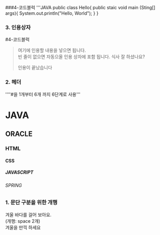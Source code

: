 ###4-코드블럭 
'''JAVA
public class Hello{
  public staic void main (Sting[] args){
    System.out.println("Hello, World"); 
  }
}


### 3. 인용상자
#4-코드블럭  
>여기에 인용할 내용을 넣으면 됩니다.  
>빈 줄이 없으면 자동으올 인용 상자에 포함 됩니다.
>식사 잘 하셨나요?
>
>인용이 끝났습니다



### 2. 헤더
''''#을 1개부터 6개 까지 6단계로 사용'''
# JAVA
## ORACLE
### HTML
#### CSS
##### JAVASCRIPT
###### SPRING

### 1. 문단 구분을 위한 개행
겨울 바다를 걸어 보아요.  
(개행: space 2개)  
겨울을 만끽 하세요
